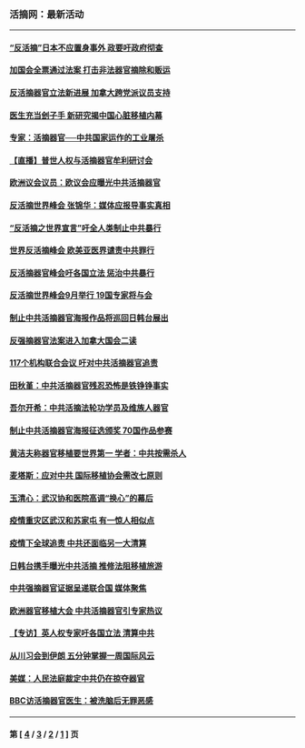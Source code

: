 ### 活摘网：最新活动
---
#### [“反活摘”日本不应置身事外 政要吁政府彻查](../../pages/nf5883/n13971188.md?04200430) 
#### [加国会全票通过法案 打击非法器官摘除和贩运](../../pages/nf5883/n13884924.md?04200430) 
#### [反活摘器官立法新进展 加拿大跨党派议员支持](../../pages/nf5883/n13876061.md?04200430) 
#### [医生充当刽子手 新研究揭中国心脏移植内幕](../../pages/nf5883/n13772291.md?04200430) 
#### [专家：活摘器官──中共国家运作的工业屠杀](../../pages/nf5883/n13761178.md?04200430) 
#### [【直播】普世人权与活摘器官牟利研讨会](../../pages/nf5883/n13425146.md?04200430) 
#### [欧洲议会议员：欧议会应曝光中共活摘器官](../../pages/nf5883/n13336571.md?04200430) 
#### [反活摘世界峰会 张锦华：媒体应报导事实真相](../../pages/nf5883/n13278502.md?04200430) 
#### [“反活摘之世界宣言”吁全人类制止中共暴行](../../pages/nf5883/n13259730.md?04200430) 
#### [世界反活摘峰会 欧美亚医界谴责中共罪行](../../pages/nf5883/n13253550.md?04200430) 
#### [反活摘器官峰会吁各国立法 惩治中共暴行](../../pages/nf5883/n13245052.md?04200430) 
#### [反活摘世界峰会9月举行 19国专家将与会](../../pages/nf5883/n13201492.md?04200430) 
#### [制止中共活摘器官海报作品将巡回日韩台展出](../../pages/nf5883/n13177791.md?04200430) 
#### [反强摘器官法案进入加拿大国会二读](../../pages/nf5883/n13033450.md?04200430) 
#### [117个机构联合会议 吁对中共活摘器官追责](../../pages/nf5883/n12775087.md?04200430) 
#### [田秋堇：中共活摘器官残忍恐怖是铁铮铮事实](../../pages/nf5883/n12702148.md?04200430) 
#### [吾尔开希：中共活摘法轮功学员及维族人器官](../../pages/nf5883/n12693197.md?04200430) 
#### [制止中共活摘器官海报征选颁奖 70国作品参赛](../../pages/nf5883/n12692050.md?04200430) 
#### [黄洁夫称器官移植要世界第一 学者：中共按需杀人](../../pages/nf5883/n12572329.md?04200430) 
#### [麦塔斯：应对中共 国际移植协会需改七原则](../../pages/nf5883/n12514711.md?04200430) 
#### [玉清心：武汉协和医院高调“换心”的幕后](../../pages/nf5883/n12298730.md?04200430) 
#### [疫情重灾区武汉和苏家屯 有一惊人相似点](../../pages/nf5883/n12150824.md?04200430) 
#### [疫情下全球追责 中共还面临另一大清算](../../pages/nf5883/n12070397.md?04200430) 
#### [日韩台携手曝光中共活摘 推修法阻移植旅游](../../pages/nf5883/n11712046.md?04200430) 
#### [中共强摘器官证据呈递联合国 媒体聚焦](../../pages/nf5883/n11546426.md?04200430) 
#### [欧洲器官移植大会 中共活摘器官引专家热议](../../pages/nf5883/n11539095.md?04200430) 
#### [【专访】英人权专家吁各国立法 清算中共](../../pages/nf5883/n11367315.md?04200430) 
#### [从川习会到伊朗 五分钟掌握一周国际风云](../../pages/nf5883/n11338520.md?04200430) 
#### [美媒：人民法庭裁定中共仍在掠夺器官](../../pages/nf5883/n11334897.md?04200430) 
#### [BBC访活摘器官医生：被洗脑后无罪恶感](../../pages/nf5883/n11335935.md?04200430) 

---
#### 第 [ [4](./4.md?04200430) / [3](./3.md?04200430) / [2](./2.md?04200430) / [1](./1.md?04200430) ] 页

